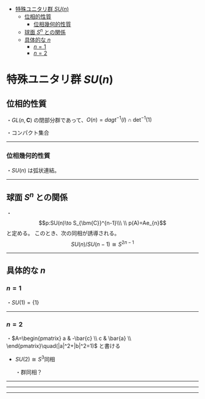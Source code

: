 
- [特殊ユニタリ群 $SU(n)$](#特殊ユニタリ群-sun)
  - [位相的性質](#位相的性質)
    - [位相幾何的性質](#位相幾何的性質)
  - [球面 $S^n$ との関係](#球面-sn-との関係)
  - [具体的な $n$](#具体的な-n)
    - [$n=1$](#n1)
    - [$n=2$](#n2)



# 特殊ユニタリ群 $SU(n)$

## 位相的性質

・$GL(n,\bm{C})$ の閉部分群であって、$O(n)=dagt^{-1}(I)\cap \det^{-1}(1)$

・コンパクト集合

---

### 位相幾何的性質

・$SU(n)$ は弧状連結。

---

## 球面 $S^n$ との関係

・
$$p:SU(n)\to S_{\bm{C}}^{n-1}\\\ \\
p(A)=Ae_{n}$$と定める。
このとき、次の同相が誘導される。
$$SU(n)/SU(n-1)\cong S^{2n-1}$$

---

## 具体的な $n$

### $n=1$

・$SU(1)=\{1\}$

---

### $n=2$

・$A=\begin{pmatrix}
a & -\bar{c}    \\
c & \bar{a}    \\
\end{pmatrix}\quad(|a|^2+|b|^2=1)$
と書ける

- $SU(2)\cong S^3\text{同相}$

    ・群同相？

---
---
---